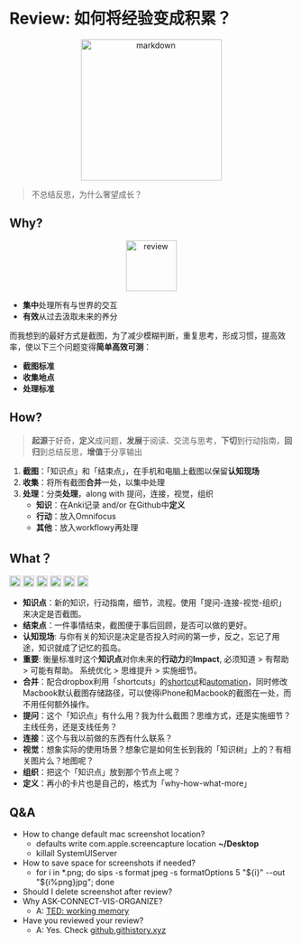 # Review: 如何将经验变成积累？

<center>
<img src="https://i.imgur.com/NqLvyMc.png" alt="markdown" width="250"/>
</center>



> 不总结反思，为什么奢望成长？

## Why?

<center>
<img src="https://i.imgur.com/PNAowPi.png" alt="review" height="90"/>
</center>

* **集中**处理所有与世界的交互
* **有效**从过去汲取未来的养分

而我想到的最好方式是截图，为了减少模糊判断，重复思考，形成习惯，提高效率，使以下三个问题变得**简单高效可测**：

* **截图标准**
* **收集地点**
* **处理标准**

## How?

> **起源**于好奇，**定义**成问题，**发展**于阅读、交流与思考，**下切**到行动指南，**回归**到总结反思，**增值**于分享输出



1. **截图**：「知识点」和「结束点」，在手机和电脑上截图以保留**认知现场**
1. **收集**：将所有截图**合并**一处，以集中处理
1. **处理**：分类**处理**，along with 提问，连接，视觉，组织
	* **知识**：在Anki记录 and/or 在Github中**定义**
	* **行动**：放入Omnifocus
	* **其他**：放入workflowy再处理



## What？

<img src="https://i.imgur.com/lywdaP3.png" alt="right" width="20"/> <img src="https://i.imgur.com/5L0C5zD.png" alt="shortcuts" width="20"/>
<img src="https://i.imgur.com/08rkmxR.png" alt="dropbox" width="20"/>
<img src="https://i.imgur.com/CZTaNRb.jpg" alt="anki" width="20"/>
<img src="https://i.imgur.com/kLLtRlc.png" alt="drawing" width="20"/>
<img src="https://i.imgur.com/8MyBvDP.png" alt="drawing" width="20"/>

* **知识点**：新的知识，行动指南，细节，流程。使用「提问-连接-视觉-组织」来决定是否截图。
* **结束点**：一件事情结束，截图便于事后回顾，是否可以做的更好。
* **认知现场**: 与你有关的知识是决定是否投入时间的第一步，反之，忘记了用途，知识就成了记忆的孤岛。
* **重要**: 衡量标准时这个**知识点**对你未来的**行动力**的**Impact**, 必须知道 > 有帮助 > 可能有帮助。 系统优化 > 思维提升 > 实施细节。
* **合并**：配合dropbox利用「shortcuts」的[shortcut](https://i.imgur.com/ac30rCf.jpeg)和[automation](https://i.imgur.com/BoIyroH.png)，同时修改Macbook默认截图存储路径，可以使得iPhone和Macbook的截图在一处，而不用任何额外操作。
* **提问**：这个「知识点」有什么用？我为什么截图？思维方式，还是实施细节？主线任务，还是支线任务？ 
* **连接**：这个与我以前做的东西有什么联系？
* **视觉**：想象实际的使用场景？想象它是如何生长到我的「知识树」上的？有相关图片么？地图呢？
* **组织**：把这个「知识点」放到那个节点上呢？
* **定义**：再小的卡片也是自己的，格式为「why-how-what-more」


## Q&A

* How to change default mac screenshot location?
	* defaults write com.apple.screencapture location **~/Desktop**
	* killall SystemUIServer 
* How to save space for screenshots if needed? 
	* for i in *.png; do sips -s format jpeg -s formatOptions 5 "${i}" --out "${i%png}jpg"; done
* Should I delete screenshot after review?
* Why ASK-CONNECT-VIS-ORGANIZE?
	* A: [TED: working memory](https://www.ted.com/talks/peter_doolittle_how_your_working_memory_makes_sense_of_the_world) 
* Have you reviewed your review?
	* A: Yes. Check [github.githistory.xyz](https://github.githistory.xyz/willwang-x/a-growing-cs/blob/master/workflow/cornerstone/review.md) 


